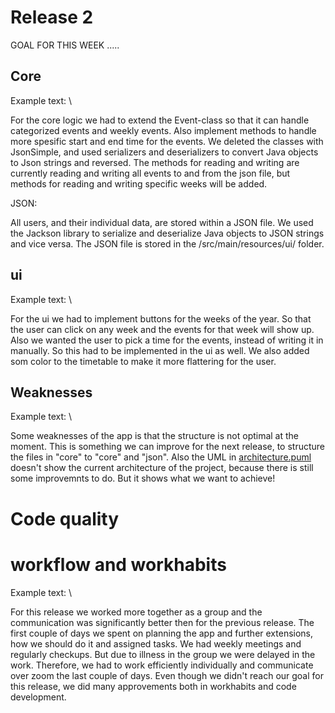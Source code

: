 # Release 2

GOAL FOR THIS WEEK .....

## Core

Example text: \

For the core logic we had to extend the Event-class so that it can handle categorized events and weekly
events. Also implement methods to handle more spesific start and end time for the events. We deleted the
classes with JsonSimple, and used serializers and deserializers to convert Java objects to Json strings
and reversed. The methods for reading and writing are currently reading and writing all events to and
from the json file, but methods for reading and writing specific weeks will be added.

JSON:

All users, and their individual data, are stored within a JSON file. We used the Jackson library to
serialize and deserialize Java objects to JSON strings and vice versa. The JSON file is stored in the
/src/main/resources/ui/ folder.

## ui

Example text: \

For the ui we had to implement buttons for the weeks of the year. So that the user can click on any week and the events for that week will show up. Also we wanted the user to pick a time for the events, instead of writing it in manually. So this had to be implemented in the ui as well. We also added som color to the timetable to make it more flattering for the user.

## Weaknesses

Example text: \

Some weaknesses of the app is that the structure is not optimal at the moment. This is something we can improve for the next release, to structure the files in "core" to "core" and "json".
Also the UML in [architecture.puml](timetable/architecture.puml) doesn't show the current architecture of the project, because there is still some improvemnts to do. But it shows what we want to achieve!

# Code quality

# workflow and workhabits

Example text: \

For this release we worked more together as a group and the communication was significantly better then for the previous release. The first couple of days we spent on planning the app and further extensions, how we should do it and assigned tasks. We had weekly meetings and regularly checkups. But due to illness in the group we were delayed in the work. Therefore, we had to work efficiently individually and communicate over zoom the last couple of days. Even though we didn't reach our goal for this release, we did many approvements both in workhabits and code development.
